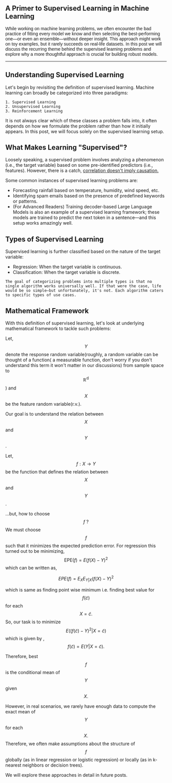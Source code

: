 ## A Primer to Supervised Learning in Machine Learning

<p style="font-family: Georgia, Arial, sans-serif;">
While working on machine learning problems, we often encounter the bad practice of fitting every model we know and then selecting the best-performing one—or even an ensemble—without deeper insight. This approach might work on toy examples, but it rarely succeeds on real-life datasets. In this post we will discuss the recurring theme behind the supervised learning problems and explore why a more thoughtful approach is crucial for building robust models.
</p>


---

## Understanding Supervised Learning

Let's begin by revisiting the definition of supervised learning. Machine learning can broadly be categorized into three paradigms:

    1. Supervised Learning
    2. Unsupervised Learning
    3. Reinforcement Learning

It is not always clear which of these classes a problem falls into, it often depends on how we formulate the problem rather than how it initially appears. In this post, we will focus solely on the supervised learning setup. 

## What Makes Learning "Supervised"?

Loosely speaking, a supervised problem involves analyzing a phenomenon (i.e., the target variable) based on some pre-identified predictors (i.e., features). However, there is a catch, [correlation doesn't imply causation.](https://simple.wikipedia.org/wiki/Correlation#Correlation_vs_causation)

Some common instances of supervised learning problems are:

- Forecasting rainfall based on temperature, humidity, wind speed, etc.
- Identifying spam emails based on the presence of predefined keywords or patterns.
- (For Advanced Readers) Training decoder-based Large Language Models is also an example of a supervised learning framework; these models are trained to predict the next token in a sentence—and this setup works amazingly well.

## Types of Supervised Learning

Supervised learning is further classified based on the nature of the target variable:

- Regression: When the target variable is continuous.
- Classification: When the target variable is discrete.

`The goal of categorizing problems into multiple types is that no single algorithm works universally well. If that were the case, life would be so simple—but unfortunately, it's not. Each algorithm caters to specific types of use cases.`

## Mathematical Framework

With this definition of supervised learning, let's look at underlying mathematical framework to tackle such problems:

Let, $$Y$$ denote the response random variable(roughly, a random variable can be thought of a function( a measurable function, don't worry if you don't understand this term it won't matter in our discussions) from sample space to $$\mathbb{R^d}$$) and $$X$$ be the feature random variable(r.v.).

Our goal is to understand the relation between $$X$$ and $$Y$$.

Let, $$f:X\to Y$$ be the function that defines the relation between $$X$$ and $$Y$$. 

...but, how to choose $$f~?$$ 
We must choose $$f$$ such that it minimizes the expected prediction error.
For regression this turned out to be minimizing, $$\text{EPE}(f) = E(f(X)-Y)^2$$ which can be written as,

$$ EPE(f) = E_{X}E_{Y|X}(f(X)-Y)^2 $$

which is same as finding point wise minimum i.e. finding best value for $$f(\tilde{c})$$ for each $$X = \tilde{c}.$$ 
So, our task is to minimize $$E((f(\tilde{c})-Y)^2|X=\tilde{c})$$ which is given by , $$f(\tilde{c}) = E(Y|X=\tilde{c}).$$

Therefore, best $$f$$ is the conditional mean of $$Y$$ given $$X.$$

However, in real scenarios, we rarely have enough data to compute the exact mean of 
$$Y$$ for each $$X.$$ Therefore, we often make assumptions about the structure of 
$$f$$ globally (as in linear regression or logistic regression) or locally (as in k-nearest neighbors or decision trees). 

We will explore these approaches in detail in future posts.
